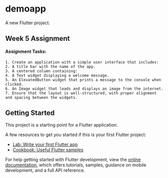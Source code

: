 # demoapp

A new Flutter project.

## Week 5 Assignment

#### Assignment Tasks:

    1. Create an application with a simple user interface that includes:
    2. A title bar with the name of the app.
    3. A centered column containing:
    4. A Text widget displaying a welcome message.
    5. An ElevatedButton widget that prints a message to the console when clicked.
    6. An Image widget that loads and displays an image from the internet.
    7. Ensure that the layout is well-structured, with proper alignment and spacing between the widgets.

## Getting Started

This project is a starting point for a Flutter application.

A few resources to get you started if this is your first Flutter project:

- [Lab: Write your first Flutter app](https://docs.flutter.dev/get-started/codelab)
- [Cookbook: Useful Flutter samples](https://docs.flutter.dev/cookbook)

For help getting started with Flutter development, view the
[online documentation](https://docs.flutter.dev/), which offers tutorials,
samples, guidance on mobile development, and a full API reference.
